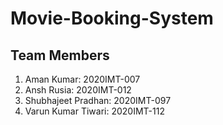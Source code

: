 # Movie-Booking-System
## Team Members      

1. Aman Kumar: 2020IMT-007
2. Ansh Rusia: 2020IMT-012
3. Shubhajeet Pradhan: 2020IMT-097
4. Varun Kumar Tiwari: 2020IMT-112
